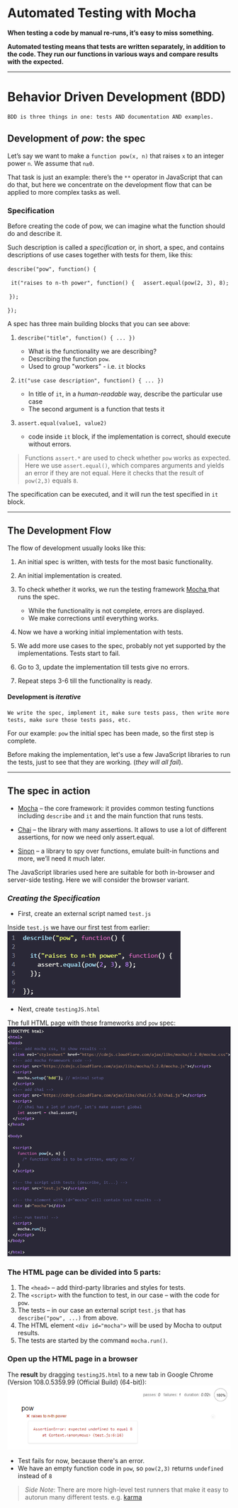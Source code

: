 # Automated Testing with Mocha

**When testing a code by manual re-runs, it’s easy to miss something.**

**Automated testing means that tests are written separately, in addition to the code. They run our functions in various ways and compare results with the expected.**

---

# Behavior Driven Development (BDD)

    BDD is three things in one: tests AND documentation AND examples.

## **Development of *pow*: the spec**

Let’s say we want to make a `function pow(x, n)` that raises `x` to an integer power `n`. We assume that `n≥0`.

That task is just an example: there’s the `**` operator in JavaScript that can do that, but here we concentrate on the development flow that can be applied to more complex tasks as well.

### **Specification**

Before creating the code of pow, we can imagine what the function should do and describe it.

Such description is called a *specification* or, in short, a spec, and contains descriptions of use cases together with tests for them, like this:

`describe("pow", function() {`

  &nbsp;&nbsp;`it("raises to n-th power", function() {`
    &nbsp;&nbsp;&nbsp;&nbsp;`assert.equal(pow(2, 3), 8);`

&nbsp;`});`

`});`

A spec has three main building blocks that you can see above:

1. `describe("title", function() { ... })`
    * What is the functionality we are describing?
    * Describing the function `pow`.
    * Used to group "workers" - i.e. `it` blocks

2. `it("use case description", function() { ... })`
    * In title of `it`, in a *human-readable* way, describe the particular use case
    * The second argument is a function that tests it

3. `assert.equal(value1, value2)`
    * code inside `it` block, if the implementation is correct, should execute without errors.

> Functions `assert.*` are used to check whether `pow` works as expected. Here we use `assert.equal()`, which compares arguments and yields an error if they are not equal. Here it checks that the result of `pow(2,3)` equals `8`.

The specification can be executed, and it will run the test specified in `it` block. 

---

## **The Development Flow**

The flow of development usually looks like this:

1. An initial spec is written, with tests for the most basic functionality.

2. An initial implementation is created.

3. To check whether it works, we run the testing framework <a href = "https://mochajs.org/"> Mocha </a> that runs the spec. 
    * While the functionality is not complete, errors are displayed. 
    * We make corrections until everything works.

4. Now we have a working initial implementation with tests.

5. We add more use cases to the spec, probably not yet supported by the implementations. Tests start to fail.

6. Go to 3, update the implementation till tests give no errors.

7. Repeat steps 3-6 till the functionality is ready.

#### Development is *iterative*
    We write the spec, implement it, make sure tests pass, then write more tests, make sure those tests pass, etc.

For our example: `pow` the initial spec has been made, so the first step is complete. 

Before making the implementation, let's use a few JavaScript libraries to run the tests, just to see that they are working. (*they will all fail*).

---

## **The spec in action**

* <a href="https://mochajs.org/">Mocha</a> – the core framework: it provides common testing functions including `describe` and `it` and the main function that runs tests.

* <a href="https://www.chaijs.com/">Chai</a>  – the library with many assertions. It allows to use a lot of different assertions, for now we need only assert.equal.

* <a href="https://sinonjs.org/">Sinon</a>  – a library to spy over functions, emulate built-in functions and more, we’ll need it much later.

The JavaScript libraries used here are suitable for both in-browser and server-side testing. Here we will consider the browser variant. 

### ***Creating the Specification***

* First, create an external script named `test.js`

Inside `test.js` we have our first test from earlier: <img src="images/test.js.png">

* Next, create `testingJS.html` 
    
The full HTML page with these frameworks and `pow` spec: <img src="images/testingJS.html.png">

### The HTML page can be divided into 5 parts:

1. The `<head>` – add third-party libraries and styles for tests.
2. The `<script>` with the function to test, in our case – with the code for `pow`.
3. The tests – in our case an external script `test.js` that has `describe("pow", ...)` from above.
4. The HTML element `<div id="mocha">` will be used by Mocha to output results.
5. The tests are started by the command `mocha.run()`.

### Open up the HTML page in a browser

The **result** by dragging `testingJS.html` to a new tab in Google Chrome (Version 108.0.5359.99 (Official Build) (64-bit)): <img src="images/testResult.png">

* Test fails for now, because there's an error. 
* We have an empty function code in `pow`, so `pow(2,3)` returns `undefined` instead of `8`

> *Side Note*: There are more high-level test runners that make it easy to autorun many different tests. e.g. <a href="https://karma-runner.github.io/">karma</a>

